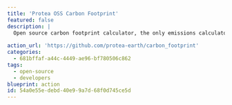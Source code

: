 ```yaml
---
title: 'Protea OSS Carbon Footprint'
featured: false
description: |
  Open source carbon footprint calculator, the only emissions calculator to use a command line interface.
  
action_url: 'https://github.com/protea-earth/carbon_footprint'
categories:
  - 681bffaf-a44c-4449-ae96-bf780506c862
tags:
  - open-source
  - developers
blueprint: action
id: 54a0e55e-debd-40e9-9a7d-68f0d745ce5d
---
```


